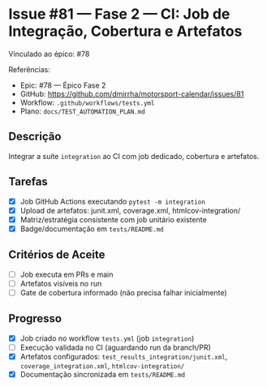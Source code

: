 # Issue #81 — Fase 2 — CI: Job de Integração, Cobertura e Artefatos

Vinculado ao épico: #78

Referências:
- Epic: #78 — Épico Fase 2
- GitHub: https://github.com/dmirrha/motorsport-calendar/issues/81
- Workflow: `.github/workflows/tests.yml`
- Plano: `docs/TEST_AUTOMATION_PLAN.md`

## Descrição
Integrar a suíte `integration` ao CI com job dedicado, cobertura e artefatos.

## Tarefas
- [x] Job GitHub Actions executando `pytest -m integration`
- [x] Upload de artefatos: junit.xml, coverage.xml, htmlcov-integration/
- [x] Matriz/estratégia consistente com job unitário existente
- [x] Badge/documentação em `tests/README.md`

## Critérios de Aceite
- [ ] Job executa em PRs e main
- [ ] Artefatos visíveis no run
- [ ] Gate de cobertura informado (não precisa falhar inicialmente)

## Progresso
- [x] Job criado no workflow `tests.yml` (job `integration`)
- [ ] Execução validada no CI (aguardando run da branch/PR)
- [x] Artefatos configurados: `test_results_integration/junit.xml`, `coverage_integration.xml`, `htmlcov-integration/`
- [x] Documentação sincronizada em `tests/README.md`
